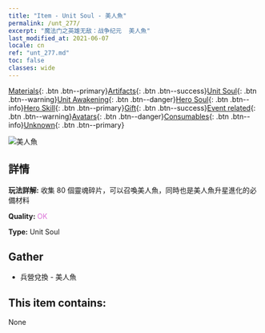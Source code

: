 ```yaml
---
title: "Item - Unit Soul - 美人魚"
permalink: /unt_277/
excerpt: "魔法门之英雄无敌：战争纪元  美人魚"
last_modified_at: 2021-06-07
locale: cn
ref: "unt_277.md"
toc: false
classes: wide
---
```

 [Materials](/ItemsCN/){: .btn .btn--primary}[Artifacts](/ItemsCN/Artifacts/){: .btn .btn--success}[Unit Soul](/ItemsCN/UnitSoul/){: .btn .btn--warning}[Unit Awakening](/ItemsCN/UnitAwakening/){: .btn .btn--danger}[Hero Soul](/ItemsCN/HeroSoul/){: .btn .btn--info}[Hero Skill](/ItemsCN/HeroSkill/){: .btn .btn--primary}[Gift](/ItemsCN/Gift/){: .btn .btn--success}[Event related](/ItemsCN/Events/){: .btn .btn--warning}[Avatars](/ItemsCN/Avatars/){: .btn .btn--danger}[Consumables](/ItemsCN/Consumables/){: .btn .btn--info}[Unknown](/ItemsCN/Unknown/){: .btn .btn--primary}

 ![美人魚](/images/u/ti_meirenyu.jpg)

## 詳情
 **玩法詳解:** 收集 80 個靈魂碎片，可以召喚美人魚，同時也是美人魚升星進化的必備材料

 **Quality:** <span style="color: #DA70D6">OK</span>

 **Type:** Unit Soul

## Gather

*    兵營兌換 - 美人魚 

## This item contains:

  None

